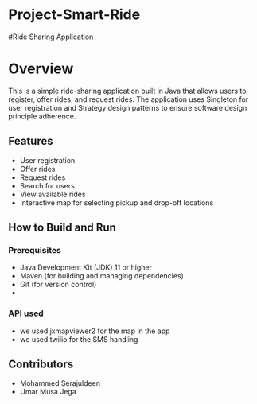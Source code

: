 # Project-Smart-Ride
#Ride Sharing Application
# Overview
This is a simple ride-sharing application built in Java that allows users to register, offer rides, and request rides.
The application uses Singleton for user registration and Strategy design patterns to ensure software design principle adherence.

## Features
- User registration
- Offer rides
- Request rides
- Search for users
- View available rides
- Interactive map for selecting pickup and drop-off locations

## How to Build and Run

### Prerequisites
- Java Development Kit (JDK) 11 or higher
- Maven (for building and managing dependencies)
- Git (for version control)
- 

###  API used
- we used jxmapviewer2 for the map in the app
- we used twilio for the SMS handling 

## Contributors
- Mohammed Serajuldeen
- Umar Musa Jega
